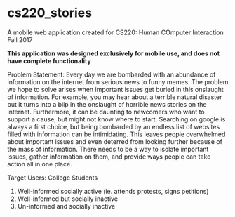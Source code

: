 # cs220_stories
A mobile web application created for CS220: Human COmputer Interaction Fall 2017

**This application was designed exclusively for mobile use, and does not have complete functionality**

Problem Statement: 
Every day we are bombarded with an abundance of information on the internet from serious news to funny memes. 
The problem we hope to solve arises when important issues get buried in this onslaught of information. For example, 
you may hear about a terrible natural disaster but it turns into a blip in the onslaught of horrible news stories 
on the internet. Furthermore, it can be daunting to newcomers who want to support a cause, but might not know where 
to start. Searching on google is always a first choice, but being bombarded by an endless list of websites filled 
with information can be intimidating. This leaves people overwhelmed about important issues and even deterred from 
looking further because of the mass of information. There needs to be a way to isolate important issues, gather 
information on them, and provide ways people can take action all in one place.

Target Users:
College Students
1. Well-informed socially active (ie. attends protests, signs petitions) 
2. Well-informed but socially inactive
3. Un-informed and socially inactive

